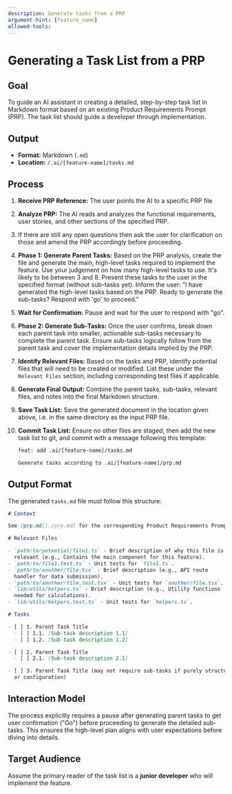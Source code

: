 ```yaml
---
description: Generate tasks from a PRP
argument-hint: [feature_name]
allowed-tools:
---
```

# Generating a Task List from a PRP

## Goal

To guide an AI assistant in creating a detailed, step-by-step task list in
Markdown format based on an existing Product Requirements Prompt (PRP). The
task list should guide a developer through implementation.

## Output

- **Format:** Markdown (`.md`)
- **Location:** `/.ai/[feature-name]/tasks.md`

## Process

1.  **Receive PRP Reference:** The user points the AI to a specific PRP file
2.  **Analyze PRP:** The AI reads and analyzes the functional requirements,
    user stories, and other sections of the specified PRP.
3.  If there are still any open questions then ask the user for clarification
    on those and amend the PRP accordingly before proceeding.
4.  **Phase 1: Generate Parent Tasks:** Based on the PRP analysis, create
    the file and generate the main, high-level tasks required to implement
    the feature. Use your judgement on how many high-level tasks to use.
    It's likely to be between 3 and 8. Present these tasks to the user in the
    specified format (without sub-tasks yet). Inform the user: "I have
    generated the high-level tasks based on the PRP. Ready to generate the
    sub-tasks? Respond with 'go' to proceed."
5.  **Wait for Confirmation:** Pause and wait for the user to respond with
    "go".
6.  **Phase 2: Generate Sub-Tasks:** Once the user confirms, break down
    each parent task into smaller, actionable sub-tasks necessary to
    complete the parent task. Ensure sub-tasks logically follow from the
    parent task and cover the implementation details implied by the PRP.
7.  **Identify Relevant Files:** Based on the tasks and PRP, identify
    potential files that will need to be created or modified. List these
    under the `Relevant Files` section, including corresponding test files
    if applicable.
8.  **Generate Final Output:** Combine the parent tasks, sub-tasks, relevant
    files, and notes into the final Markdown structure.
9.  **Save Task List:** Save the generated document in the location given
    above, i.e. in the same directory as the input PRP file.
10. **Commit Task List:** Ensure no other files are staged, then add the
    new task list to git, and commit with a message following this template:

    ```txt
    feat: add .ai/[feature-name]/tasks.md

    Generate tasks according to .ai/[feature-name]/prp.md
    ```

## Output Format

The generated `tasks.md` file _must_ follow this structure:

```markdown
# Context

See [prp.md][./prp.md] for the corresponding Product Requirements Prompt.

# Relevant Files

- `path/to/potential/file1.ts` - Brief description of why this file is
  relevant (e.g., Contains the main component for this feature).
- `path/to/file1.test.ts` - Unit tests for `file1.ts`.
- `path/to/another/file.tsx` - Brief description (e.g., API route
  handler for data submission).
- `path/to/another/file.test.tsx` - Unit tests for `another/file.tsx`.
- `lib/utils/helpers.ts` - Brief description (e.g., Utility functions
  needed for calculations).
- `lib/utils/helpers.test.ts` - Unit tests for `helpers.ts`.

# Tasks

- [ ] 1. Parent Task Title
  - [ ] 1.1. [Sub-task description 1.1]
  - [ ] 1.2. [Sub-task description 1.2]

- [ ] 2. Parent Task Title
  - [ ] 2.1. [Sub-task description 2.1]

- [ ] 3. Parent Task Title (may not require sub-tasks if purely structural
  or configuration)
```

## Interaction Model

The process explicitly requires a pause after generating parent tasks to get
user confirmation ("Go") before proceeding to generate the detailed
sub-tasks. This ensures the high-level plan aligns with user expectations
before diving into details.

## Target Audience

Assume the primary reader of the task list is a **junior developer** who
will implement the feature.
